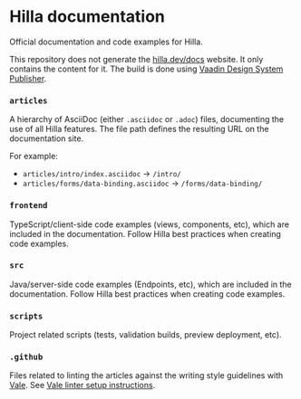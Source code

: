 # Hilla documentation

Official documentation and code examples for Hilla.

This repository does not generate the [hilla.dev/docs](https://https://hilla.dev/docs) website. It only contains the content for it. The build is done using [Vaadin Design System Publisher](https://vaadin.com/design-system-publisher).

### `articles`

A hierarchy of AsciiDoc (either `.asciidoc` or `.adoc`) files, documenting the use of all Hilla features. The file path defines the resulting URL on the documentation site.

For example:

- `articles/intro/index.asciidoc` → `/intro/`
- `articles/forms/data-binding.asciidoc` → `/forms/data-binding/`

### `frontend`

TypeScript/client-side code examples (views, components, etc), which are included in the documentation. Follow Hilla best practices when creating code examples.

### `src`

Java/server-side code examples (Endpoints, etc), which are included in the documentation. Follow Hilla best practices when creating code examples.

### `scripts`

Project related scripts (tests, validation builds, preview deployment, etc).

### `.github`

Files related to linting the articles against the writing style guidelines with [Vale](https://docs.errata.ai/vale/about). See [Vale linter setup instructions](https://vaadin.com/docs/latest/contributing-docs/editing-tools/#vale).
